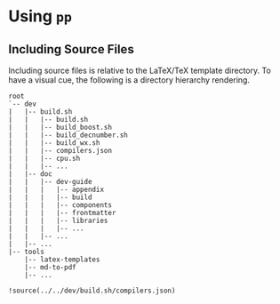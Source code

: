 # Using `pp`

## Including Source Files

Including source files is relative to the LaTeX/TeX template directory.
To have a visual cue, the following is a directory hierarchy rendering.

~~~{style=terminal}
root
`-- dev
|   |-- build.sh
|   |   |-- build.sh
|   |   |-- build_boost.sh
|   |   |-- build_decnumber.sh
|   |   |-- build_wx.sh
|   |   |-- compilers.json
|   |   |-- cpu.sh
|   |   |-- ...
|   |-- doc
|   |   |-- dev-guide
|   |   |   |-- appendix
|   |   |   |-- build
|   |   |   |-- components
|   |   |   |-- frontmatter
|   |   |   |-- libraries
|   |   |   |-- ...
|   |   |-- ...
|   |-- ...
|-- tools
    |-- latex-templates
    |-- md-to-pdf
    |-- ...
~~~



~~~{style=listing}
!source(../../dev/build.sh/compilers.json)
~~~
